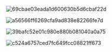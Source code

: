 ![69cbae03eada1d600630b5d6cbaf22d](第一章.assets/69cbae03eada1d600630b5d6cbaf22d.png)

![a56566ff6269cfa9ad838e82266fe7d](第一章.assets/a56566ff6269cfa9ad838e82266fe7d.png)

![39bafc52e01c980e880b081040a0a75](第一章.assets/39bafc52e01c980e880b081040a0a75-1671936558302-4.png)

![c524a6757ced7fc649fcc08821ff673](第一章.assets/c524a6757ced7fc649fcc08821ff673.png)

